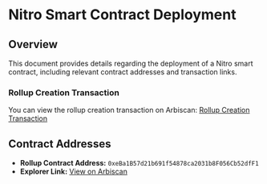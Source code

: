 # Nitro Smart Contract Deployment

## Overview
This document provides details regarding the deployment of a Nitro smart contract, including relevant contract addresses and transaction links.

### Rollup Creation Transaction
You can view the rollup creation transaction on Arbiscan:
[Rollup Creation Transaction](https://sepolia.arbiscan.io/tx/0x8cea7c5a320eb33d618f5c39d2e43b9be27f07076780ef95827d5f70a2644dd4)

## Contract Addresses
- **Rollup Contract Address:** `0xeBa1B57d21b691f54878ca2031b8F056Cb52dfF1`
- **Explorer Link:** [View on Arbiscan](https://sepolia.arbiscan.io/address/0xeBa1B57d21b691f54878ca2031b8F056Cb52dfF1)
